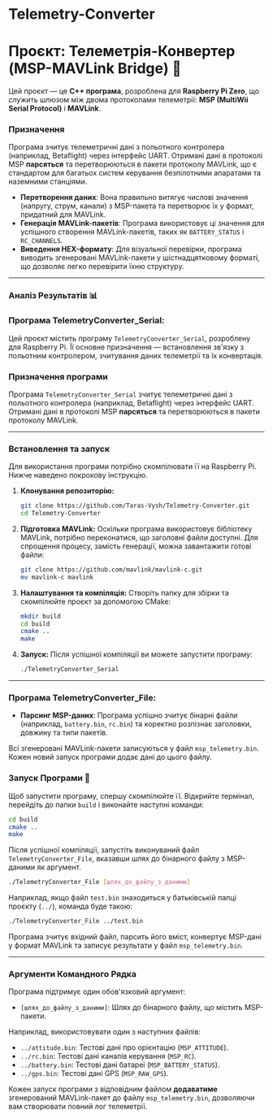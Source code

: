 # Telemetry-Converter
# Проєкт: Телеметрія-Конвертер (MSP-MAVLink Bridge) 🚁

Цей проєкт — це **C++ програма**, розроблена для **Raspberry Pi Zero**, що служить шлюзом між двома протоколами телеметрії: **MSP (MultiWii Serial Protocol)** і **MAVLink**.

### Призначення

Програма зчитує телеметричні дані з польотного контролера (наприклад, Betaflight) через інтерфейс UART. Отримані дані в протоколі MSP **парсяться** та перетворюються в пакети протоколу MAVLink, що є стандартом для багатьох систем керування безпілотними апаратами та наземними станціями.
  * **Перетворення даних**: Вона правильно витягує числові значення (напругу, струм, канали) з MSP-пакета та перетворює їх у формат, придатний для MAVLink.
  * **Генерація MAVLink-пакетів**: Програма використовує ці значення для успішного створення MAVLink-пакетів, таких як `BATTERY_STATUS` і `RC_CHANNELS`.
  * **Виведення HEX-формату**: Для візуальної перевірки, програма виводить згенеровані MAVLink-пакети у шістнадцятковому форматі, що дозволяє легко перевірити їхню структуру.

-----


### Аналіз Результатів 📊


###  Програма TelemetryConverter_Serial:
Цей проєкт містить програму `TelemetryConverter_Serial`, розроблену для Raspberry Pi. Її основне призначення — встановлення зв'язку з польотним контролером, зчитування даних телеметрії та їх конвертація.


### **Призначення програми**

Програма `TelemetryConverter_Serial` зчитує телеметричні дані з польотного контролера (наприклад, Betaflight) через інтерфейс UART. Отримані дані в протоколі MSP **парсяться** та перетворюються в пакети протоколу MAVLink.

-----

### **Встановлення та запуск**

Для використання програми потрібно скомпілювати її на Raspberry Pi. Нижче наведено покрокову інструкцію.

1.  **Клонування репозиторію:**

    ```bash
    git clone https://github.com/Taras-Vysh/Telemetry-Converter.git
    cd Telemetry-Converter
    ```

2.  **Підготовка MAVLink:**
    Оскільки програма використовує бібліотеку MAVLink, потрібно переконатися, що заголовні файли доступні. Для спрощення процесу, замість генерації, можна завантажити готові файли:

    ```bash
    git clone https://github.com/mavlink/mavlink-c.git
    mv mavlink-c mavlink
    ```

3.  **Налаштування та компіляція:**
    Створіть папку для збірки та скомпілюйте проєкт за допомогою CMake:

    ```bash
    mkdir build
    cd build
    cmake ..
    make
    ```

4.  **Запуск:**
    Після успішної компіляції ви можете запустити програму:

    ```bash
    ./TelemetryConverter_Serial
    ```




-----


###  Програма TelemetryConverter_File:
  * **Парсинг MSP-даних**: Програма успішно зчитує бінарні файли (наприклад, `battery.bin`, `rc.bin`) та коректно розпізнає заголовки, довжину та типи пакетів.

Всі згенеровані MAVLink-пакети записуються у файл `msp_telemetry.bin`. Кожен новий запуск програми додає дані до цього файлу.


### Запуск Програми 🚀

Щоб запустити програму, спершу скомпілюйте її. Відкрийте термінал, перейдіть до папки `build` і виконайте наступні команди:

```bash
cd build
cmake ..
make
```

Після успішної компіляції, запустіть виконуваний файл `TelemetryConverter_File`, вказавши шлях до бінарного файлу з MSP-даними як аргумент.

```bash
./TelemetryConverter_File [шлях_до_файлу_з_даними]
```

Наприклад, якщо файл `test.bin` знаходиться у батьківській папці проєкту (`../`), команда буде такою:

```bash
./TelemetryConverter_File ../test.bin
```

Програма зчитує вхідний файл, парсить його вміст, конвертує MSP-дані у формат MAVLink та записує результати у файл `msp_telemetry.bin`.

-----

### Аргументи Командного Рядка

Програма підтримує один обов'язковий аргумент:

  * `[шлях_до_файлу_з_даними]`: Шлях до бінарного файлу, що містить MSP-пакети.

Наприклад, використовувати один з наступних файлів:

  * `../attitude.bin`: Тестові дані про орієнтацію (`MSP_ATTITUDE`).
  * `../rc.bin`: Тестові дані каналів керування (`MSP_RC`).
  * `../battery.bin`: Тестові дані батареї (`MSP_BATTERY_STATUS`).
  * `../gps.bin`: Тестові дані GPS (`MSP_RAW_GPS`).

Кожен запуск програми з відповідним файлом **додаватиме** згенерований MAVLink-пакет до файлу `msp_telemetry.bin`, дозволяючи вам створювати повний лог телеметрії.